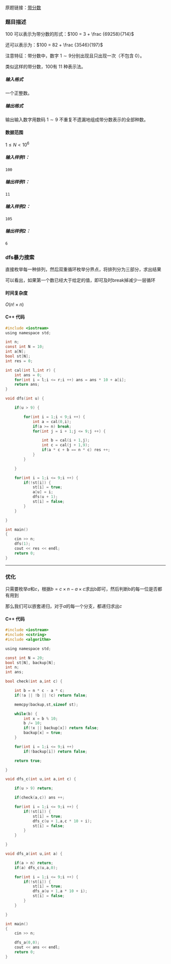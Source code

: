 原题链接：[带分数](https://www.acwing.com/problem/content/description/1211/)

### 题目描述

100 可以表示为带分数的形式：$100 = 3 + \frac {69258}{714}$

还可以表示为：$100 = 82 + \frac {3546}{197}$

注意特征：带分数中，数字 $1∼9$分别出现且只出现一次（不包含 $0$）。

类似这样的带分数，$100$有 $11$ 种表示法。

##### 输入格式

一个正整数。

##### 输出格式

输出输入数字用数码 $1∼9$ 不重复不遗漏地组成带分数表示的全部种数。

#### 数据范围

$1≤N<10^6$

##### 输入样例1：

```
100
```

##### 输出样例1：

```
11
```

##### 输入样例2：

```
105
```

##### 输出样例2：

```
6
```



### dfs暴力搜索

直接枚举每一种排列，然后双重循环枚举分界点，将排列分为三部分，求出结果

可以看出，如果第一个数已经大于给定的值，即可及时break掉减少一层循环

#### 时间复杂度

$O(n!×n)$

#### C++ 代码
```c
#include <iostream>
using namespace std;

int n;
const int N = 10;
int a[N];
bool st[N];
int res = 0;

int cal(int l,int r) {
    int ans = 0;
    for(int i = l;i <= r;i ++) ans = ans * 10 + a[i];
    return ans;
}

void dfs(int u) {

    if(u > 9) {

        for(int i = 1;i < 9;i ++) {
            int a = cal(0,i);
            if(a >= n) break;
            for(int j = i + 1;j <= 9;j ++) {

                int b = cal(i + 1,j);
                int c = cal(j + 1,9);
                if(a * c + b == n * c) res ++;
            }
        }

    }

    for(int i = 1;i <= 9;i ++) {
        if(!st[i]) {
            st[i] = true;
            a[u] = i;
            dfs(u + 1);
            st[i] = false;
        }
    }

}

int main()
{
    cin >> n;
    dfs(1);
    cout << res << endl;
    return 0;
}
```

----------



### 优化

只需要枚举$a$和$c$，根据$b = c × n - a × c$求出b即可，然后判断b的每一位是否都有用到

那么我们可以嵌套递归，对于$a$的每一个分支，都递归求出$c$


#### C++ 代码
```c
#include <iostream>
#include <cstring>
#include <algorithm>

using namespace std;

const int N = 20;
bool st[N], backup[N];
int n;
int ans;

bool check(int a,int c) {

    int b = n * c - a * c;
    if(!a || !b || !c) return false;

    memcpy(backup,st,sizeof st);

    while(b) {
        int x = b % 10;
        b /= 10;
        if(!x || backup[x]) return false;
        backup[x] = true;
    }

    for(int i = 1;i <= 9;i ++)
        if(!backup[i]) return false;

    return true;

}

void dfs_c(int u,int a,int c) {

    if(u > 9) return;

    if(check(a,c)) ans ++;

    for(int i = 1;i <= 9;i ++) {
        if(!st[i]) {
            st[i] = true;
            dfs_c(u + 1,a,c * 10 + i);
            st[i] = false;
        }
    }

}

void dfs_a(int u,int a) {

    if(a > n) return;
    if(a) dfs_c(u,a,0);

    for(int i = 1;i <= 9;i ++) {
        if(!st[i]) {
            st[i] = true;
            dfs_a(u + 1,a * 10 + i);
            st[i] = false;
        }
    }

}

int main()
{
    cin >> n;

    dfs_a(0,0);
    cout << ans << endl;
    return 0;
}
```

